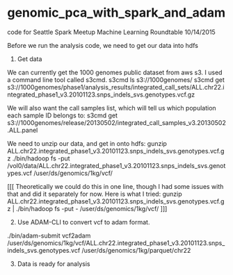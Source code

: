 # genomic_pca_with_spark_and_adam
code for Seattle Spark Meetup Machine Learning Roundtable 10/14/2015

Before we run the analysis code, we need to get our data into hdfs


1. Get data

We can currently get the 1000 genomes public dataset from aws s3. I used a command line tool called s3cmd. 
s3cmd ls s3://1000genomes/
s3cmd get s3://1000genomes/phase1/analysis_results/integrated_call_sets/ALL.chr22.integrated_phase1_v3.20101123.snps_indels_svs.genotypes.vcf.gz

We will also want the call samples list, which will tell us which population each sample ID belongs to:
s3cmd get s3://1000genomes/release/20130502/integrated_call_samples_v3.20130502.ALL.panel

We need to unzip our data, and get in onto hdfs:
gunzip ALL.chr22.integrated_phase1_v3.20101123.snps_indels_svs.genotypes.vcf.gz
./bin/hadoop fs -put /vol0/data/ALL.chr22.integrated_phase1_v3.20101123.snps_indels_svs.genotypes.vcf /user/ds/genomics/1kg/vcf/

[[[ Theoretically we could do this in one line, though I had some issues with that and did it separately for now. Here is what I tried: gunzip ALL.chr22.integrated_phase1_v3.20101123.snps_indels_svs.genotypes.vcf.gz | ./bin/hadoop fs -put - /user/ds/genomics/1kg/vcf/ ]]]

2. Use ADAM-CLI to convert vcf to adam format. 

./bin/adam-submit vcf2adam /user/ds/genomics/1kg/vcf/ALL.chr22.integrated_phase1_v3.20101123.snps_indels_svs.genotypes.vcf /user/ds/genomics/1kg/parquet/chr22

3. Data is ready for analysis












